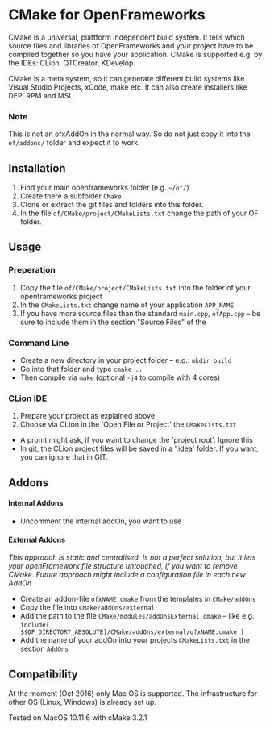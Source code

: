 # CMake for OpenFrameworks
CMake is a universal, plattform independent build system. It tells which source files and libraries of OpenFrameworks and your project have to be compiled together so you have your application. CMake is supported e.g. by the IDEs: CLion, QTCreator, KDevelop.

CMake is a meta system, so it can generate different build systems like Visual Studio Projects, xCode, make etc. It can also create installers like DEP, RPM and MSI. 

### Note
This is not an ofxAddOn in the normal way.
So do not just copy it into the `of/addons/` folder and expect it to work.

## Installation
1. Find your main openframeworks folder (e.g. `~/of/`)
2. Create there a subfolder `CMake`
3. Clone or extract the git files and folders into this folder.
4. In the file `of/CMake/project/CMakeLists.txt` change the path of your OF folder. 

## Usage

### Preperation
1. Copy the file `of/CMake/project/CMakeLists.txt` into the folder of your openframeworks project 
2. In the `CMakeLists.txt` change name of your application `APP_NAME`
3. If you have more source files than the standard `main.cpp`, `ofApp.cpp` – be sure to include them in the section "Source Files" of the 

### Command Line
- Create a new directory in your project folder – e.g.: `mkdir build`
- Go into that folder and type `cmake ..`
- Then compile via `make` (optional `-j4` to compile with 4 cores)

### CLion IDE
1. Prepare your project as explained above
2. Choose via CLion in the 'Open File or Project' the `CMakeLists.txt`

- A promt might ask, if you want to change the 'project root'. Ignore this
- In git, the CLion project files will be saved in  a '.idea' folder. If you want, you can ignore that in GIT.

## Addons
#### Internal Addons
- Uncomment the internal addOn, you want to use

#### External Addons
*This approach is static and centralised. Is not a perfect solution, but it lets your openFramework file structure untouched, if you want to remove CMake. Future approach might include a configuration file in each new AddOn*

- Create an addon-file `ofxNAME.cmake` from the templates in `CMake/addOns`
- Copy the file into `CMake/addOns/external`
- Add the path to the file `CMake/modules/addOnsExternal.cmake` – like e.g. 
`include( ${OF_DIRECTORY_ABSOLUTE}/CMake/addOns/external/ofxNAME.cmake )`
- Add the name of your addOn into your projects `CMakeLists.txt` in the section `AddOns`


## Compatibility
At the moment (Oct 2016) only Mac OS is supported. The infrastructure for other OS (Linux, Windows) is already set up.

Tested on MacOS 10.11.6 with cMake 3.2.1
